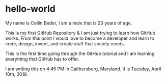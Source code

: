 # hello-world

My name is Collin Beder, I am a male that is 23 years of age.

This is my first GitHub Repository &amp; I am just trying to learn how GitHub works. From this point I would love to become a developer and learn to code, design, invent, and create stuff that society needs.

This is the first time going through the GitHub tutorial and I am learning everything that GitHub has to offer. 

I am writing this on 4:45 PM in Gaithersburg, Maryland. It is Tuesday, April 10th, 2018.
